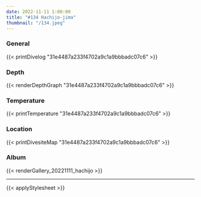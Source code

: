 ```yaml
---
date: 2022-11-11 1:00:00
title: "#134 Hachijo-jima"
thumbnail: "/134.jpeg"
---
```


### General

{{< printDivelog "31e4487a233f4702a9c1a9bbbadc07c6" >}}

### Depth

{{< renderDepthGraph "31e4487a233f4702a9c1a9bbbadc07c6" >}}

### Temperature

{{< printTemperature "31e4487a233f4702a9c1a9bbbadc07c6" >}}

### Location

{{< printDivesiteMap "31e4487a233f4702a9c1a9bbbadc07c6" >}}

### Album

{{< renderGallery_20221111_hachijo >}}

---

{{< applyStylesheet >}}
